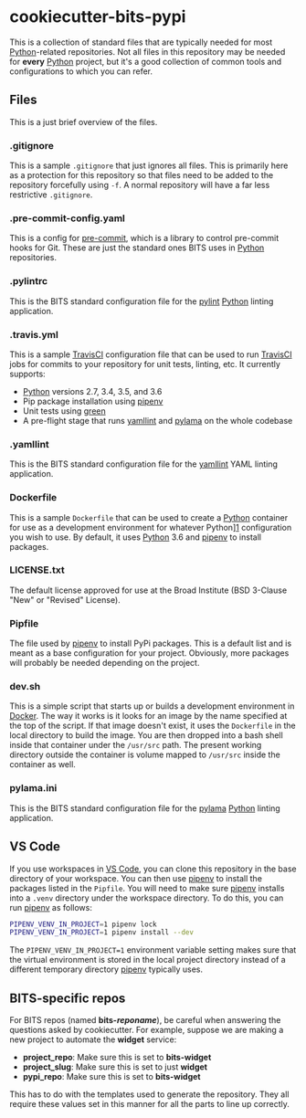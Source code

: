 # cookiecutter-bits-pypi

This is a collection of standard files that are typically needed for most [Python][1]-related repositories.  Not all files in this repository may be needed for **every** [Python][1] project, but it's a good collection of common tools and configurations to which you can refer.

## Files

This is a just brief overview of the files.

### .gitignore

This is a sample `.gitignore` that just ignores all files.  This is primarily here as a protection for this repository so that files need to be added to the repository forcefully using `-f`.  A normal repository will have a far less restrictive `.gitignore`.

### .pre-commit-config.yaml

This is a config for [pre-commit][2], which is a library to control pre-commit hooks for Git.  These are just the standard ones BITS uses in [Python][1] repositories.

### .pylintrc

This is the BITS standard configuration file for the [pylint][3] [Python][1] linting application.

### .travis.yml

This is a sample [TravisCI][4] configuration file that can be used to run [TravisCI][4] jobs for commits to your repository for unit tests, linting, etc.  It currently supports:

* [Python][1] versions 2.7, 3.4, 3.5, and 3.6
* Pip package installation using [pipenv][5]
* Unit tests using [green][6]
* A pre-flight stage that runs [yamllint][7] and [pylama][8] on the whole codebase

### .yamllint

This is the BITS standard configuration file for the [yamllint][7] YAML linting application.

### Dockerfile

This is a sample `Dockerfile` that can be used to create a [Python][1] container for use as a development environment for whatever Python][1] configuration you wish to use.  By default, it uses [Python][1] 3.6 and [pipenv][5] to install packages.

### LICENSE.txt

The default license approved for use at the Broad Institute (BSD 3-Clause "New" or "Revised" License).

### Pipfile

The file used by [pipenv][5] to install PyPi packages.  This is a default list and is meant as a base configuration for your project.  Obviously, more packages will probably be needed depending on the project.

### dev.sh

This is a simple script that starts up or builds a development environment in [Docker][9].  The way it works is it looks for an image by the name specified at the top of the script.  If that image doesn't exist, it uses the `Dockerfile` in the local directory to build the image.  You are then dropped into a bash shell inside that container under the `/usr/src` path.  The present working directory outside the container is volume mapped to `/usr/src` inside the container as well.

### pylama.ini

This is the BITS standard configuration file for the [pylama][8] [Python][1] linting application.

## VS Code

If you use workspaces in [VS Code][10], you can clone this repository in the base directory of your workspace.  You can then use [pipenv][5] to install the packages listed in the `Pipfile`.  You will need to make sure [pipenv][5] installs into a `.venv` directory under the workspace directory.  To do this, you can run [pipenv][5] as follows:

```sh
PIPENV_VENV_IN_PROJECT=1 pipenv lock
PIPENV_VENV_IN_PROJECT=1 pipenv install --dev
```

The `PIPENV_VENV_IN_PROJECT=1` environment variable setting makes sure that the virtual environment is stored in the local project directory instead of a different temporary directory [pipenv][5] typically uses.

## BITS-specific repos

For BITS repos (named **bits-_reponame_**), be careful when answering the questions asked by cookiecutter.  For example, suppose we are making a new project to automate the **widget** service:

* **project_repo**: Make sure this is set to **bits-widget**
* **project_slug**: Make sure this is set to just **widget**
* **pypi_repo**: Make sure this is set to **bits-widget**

This has to do with the templates used to generate the repository.  They all require these values set in this manner for all the parts to line up correctly.

[1]: https://www.python.org/ "Python"
[2]: https://pre-commit.com/ "pre-commit"
[3]: https://www.pylint.org/ "pylint"
[4]: https://travis-ci.com/ "TravisCI"
[5]: https://pipenv.readthedocs.io/en/latest/ "pipenv"
[6]: https://github.com/CleanCut/green "green"
[7]: https://github.com/adrienverge/yamllint "yamllint"
[8]: https://github.com/klen/pylama "pylama"
[9]: https://www.docker.com/ "Docker"
[10]: https://code.visualstudio.com/ "VS Code"
